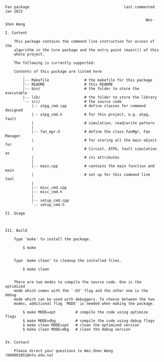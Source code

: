     Fan package                                           last commented Jan 2023

                                                                    Wei-Shen Wang

    I. Content

        This package contains the command line instruction for access of the 
        algorithm in the Core package and the entry point (main()) of this
        whole project.

        The following is currently supported:

        Contents of this package are listed here
            .
            |-- Makefile                # the makefile for this package
            |-- README                  # this README
            |-- bin/                    # the folder to store the executable
            |-- lib/                    # the folder to store the library
            `-- src/                    # the source code
                |-- atpg_cmd.cpp        # define classes for command designed
                |-- atpg_cmd.h          # for this project, e.g. atpg, fault
                |                       # simulation, read/write pattern
                |
                |-- fan_mgr.h           # define the class FanMgr, Fan Manager
                |                       # for storing all the main object for 
                |                       # Circuit, ATPG, fault simulation as
                |                       # its attributes
                |
                |-- main.cpp            # contains the main function and main
                |                       # set up for this command line tool
                |
                |-- misc_cmd.cpp
                |-- misc_cmd.h
                |
                |-- setup_cmd.cpp
                `-- setup_cmd.h

    II. Usage



    III. Build

        Type `make' to install the package.

            $ make


        Type `make clean' to cleanup the installed files.

            $ make clean


        There are two modes to compile the source code. One is the optimized
        mode which comes with the `-O3' flag and the other one is the debug
        mode which can be used with debuggers. To choose between the two
        modes, additional flag `MODE' is needed when making the package.

            $ make MODE=opt         # compile the code using optimize flags
            $ make MODE=dbg         # compile the code using debug flags
            $ make clean MODE=opt   # clean the optimized version
            $ make clean MODE=dbg   # clean the debug version


    IV. Contact

        Please direct your questions to Wei-Shen Wang (b08901051@ntu.edu.tw)